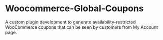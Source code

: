# Woocommerce-Global-Coupons

A custom plugin development to generate availability-restricted WooCommerce coupons that can be seen by customers from My Account page.
